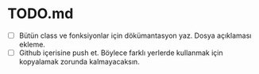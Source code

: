 # TODO.md

- [ ] Bütün class ve fonksiyonlar için dökümantasyon yaz. Dosya açıklaması ekleme.
- [ ] Github içerisine push et. Böylece farklı yerlerde kullanmak için kopyalamak zorunda kalmayacaksın.